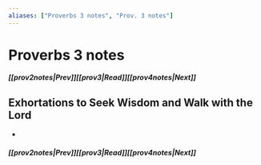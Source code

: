 ```yaml
---
aliases: ["Proverbs 3 notes", "Prov. 3 notes"]
---
```

# Proverbs 3 notes
##### <span class=arrow-left></span>[[prov2notes|Prev]]<span class=navigation-separator></span>[[prov3|Read]]<span class=navigation-separator></span>[[prov4notes|Next]]<span class=arrow-right></span>
## Exhortations to Seek Wisdom and Walk with the Lord
- 
##### <span class=arrow-left></span>[[prov2notes|Prev]]<span class=navigation-separator></span>[[prov3|Read]]<span class=navigation-separator></span>[[prov4notes|Next]]<span class=arrow-right></span>